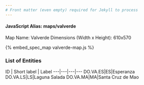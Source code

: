 ```yaml
---
# Front matter (even empty) required for Jekyll to process
---
```


#### JavaScript Alias: maps/valverde

Map Name: Valverde
Dimensions (Width x Height): 610x570



{% embed_spec_map valverde-map.js %}

### List of Entities

ID | Short label | Label
---|---|---|---
DO.VA.ES|ES|Esperanza
DO.VA.LS|LS|Laguna Salada
DO.VA.MA|MA|Santa Cruz de Mao